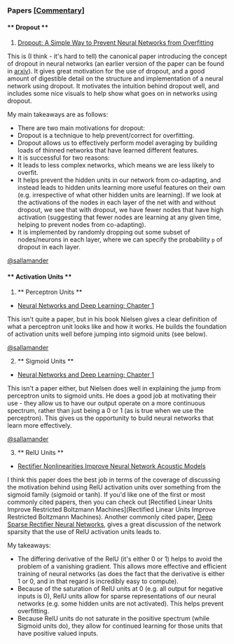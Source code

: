 ### Papers [[Commentary](papers_commentary)]

#### ** Dropout ** 

1. [Dropout:  A Simple Way to Prevent Neural Networks from Overfitting](http://jmlr.org/papers/volume15/srivastava14a/srivastava14a.pdf)   

 This is (I think - it's hard to tell) the canonical paper introducing the concept of dropout in neural networks (an earlier version of the paper can be found in [arxiv](http://arxiv.org/pdf/1207.0580.pdf)). It gives great motivation for the use of dropout, and a good amount of digestible detail on the structure and implementation of a neural network using dropout. It motivates the intuition behind dropout well, and includes some nice visuals to help show what goes on in networks using dropout. 

 My main takeaways are as follows: 

* There are two main motivations for dropout: 
 * Dropout is a technique to help prevent/correct for overfitting. 
 * Dropout allows us to effectively perform model averaging by building loads of thinned networks that have learned different features. 
* It is successful for two reasons: 
 * It leads to less complex networks, which means we are less likely to overfit. 
 * It helps prevent the hidden units in our network from co-adapting, and instead leads to hidden units learning more useful features on their own (e.g. irrespective of what other hidden units are learning). If we look at the activations of the nodes in each layer of the net with and without dropout, we see that with dropout, we have fewer nodes that have high activation (suggesting that fewer nodes are learning at any given time, helping to prevent nodes from co-adapting). 
* It is implemented by randomly dropping out some subset of nodes/neurons in each layer, where we can specify the probability `p` of dropout in each layer.  

[@sallamander](https://github.com/sallamander)

#### ** Activation Units ** 

 1. ** Perceptron Units ** 

  * [Neural Networks and Deep Learning: Chapter 1](http://neuralnetworksanddeeplearning.com/chap1.html#perceptrons)

  This isn't quite a paper, but in his book Nielsen gives a clear definition of what a perceptron unit looks like and how it works. He builds the foundation of activation units well before jumping into sigmoid units (see below). 

  [@sallamander](https://github.com/sallamander)


 2. ** Sigmoid Units ** 

  * [Neural Networks and Deep Learning: Chapter 1](http://neuralnetworksanddeeplearning.com/chap1.html#sigmoid_neurons)

  This isn't a paper either, but Nielsen does well in explaining the jump from perceptron units to sigmoid units. He does a good job at motivating their use - they allow us to have our output operate on a more continuous spectrum, rather than just being a 0 or 1 (as is true when we use the perceptron). This gives us the opportunity to build neural networks that learn more effectively.  

  [@sallamander](https://github.com/sallamander)


 3. ** RelU Units ** 

  * [Rectifier Nonlinearities Improve Neural Network Acoustic Models](ai.stanford.edu/~amaas/papers/relu_hybrid_icml2013_final.pdf)

  I think this paper does the best job in terms of the coverage of discussing the motivation behind using RelU activation units over something from the sigmoid family (sigmoid or tanh). If you'd like one of the first or most commonly cited papers, then you can check out [Rectified Linear Units Improve Restricted Boltzmann Machines](Rectified Linear Units Improve Restricted Boltzmann Machines). Another commonly cited paper, [Deep Sparse Rectifier Neural Networks](http://www.jmlr.org/proceedings/papers/v15/glorot11a/glorot11a.pdf), gives a great discussion of the network sparsity that the use of RelU activation units leads to.  

  My takeaways: 
   * The differing derivative of the RelU (it's either 0 or 1) helps to avoid the problem of a vanishing gradient. This allows more effective and efficient training of neural networks (as does the fact that the derivative is either 1 or 0, and in that regard is incredibly easy to compute). 
   * Because of the saturation of RelU units at 0 (e.g. all output for negative inputs is 0), RelU units allow for sparse representations of our neural networks (e.g. some hidden units are not activated). This helps prevent overfitting. 
   * Because RelU units do not saturate in the positive spectrum (while Sigmoid units do), they allow for continued learning for those units that have positive valued inputs. 
